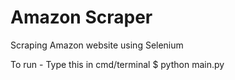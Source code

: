 # Amazon Scraper
 Scraping Amazon website using Selenium

To run - Type this in cmd/terminal
$ python main.py 
